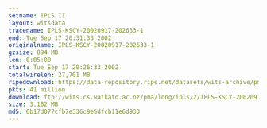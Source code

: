 ```yaml
---
setname: IPLS II
layout: witsdata
tracename: IPLS-KSCY-20020917-202633-1
end: Tue Sep 17 20:31:33 2002
originalname: IPLS-KSCY-20020917-202633-1
gzsize: 894 MB
len: 0:05:00
start: Tue Sep 17 20:26:33 2002
totalwirelen: 27,701 MB
ripedownload: https://data-repository.ripe.net/datasets/wits-archive/pma/long/ipls/2/IPLS-KSCY-20020917-202633-1.gz
pkts: 41 million
download: ftp://wits.cs.waikato.ac.nz/pma/long/ipls/2/IPLS-KSCY-20020917-202633-1.gz
size: 3,182 MB
md5: 6b17d077cfb7e336c9e5dfcb11e6d933
---
```

